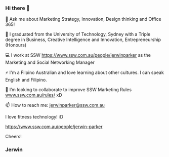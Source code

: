 ### Hi there 👋
💬 Ask me about Marketing Strategy, Innovation, Design thinking and Office 365!

🔭 I graduated from the University of Technology, Sydney with a Triple degree in Business, Creative Intelligence and Innovation, Entrepreneurship (Honours) 

💻 I work at SSW https://www.ssw.com.au/people/jerwinparker as the Marketing and Social Networking Manager 

⚡ I'm a Filpino Australian and love learning about other cultures. I can speak English and Filipino.

👯 I’m looking to collaborate to improve SSW Marketing Rules www.ssw.com.au/rules/ xD

📫 How to reach me: jerwinparker@ssw.com.au

I love fitness technology! :D 

https://www.ssw.com.au/people/jerwin-parker

Cheers!
### Jerwin
